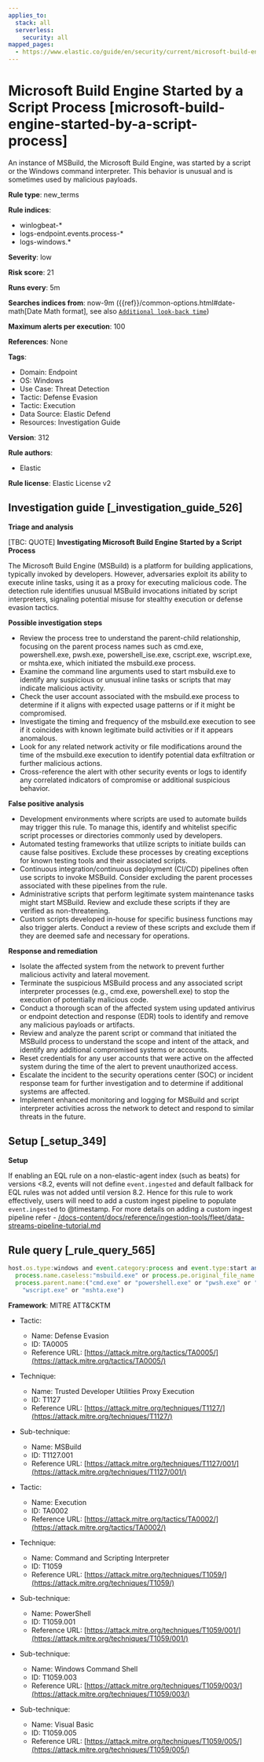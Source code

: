 ```yaml
---
applies_to:
  stack: all
  serverless:
    security: all
mapped_pages:
  - https://www.elastic.co/guide/en/security/current/microsoft-build-engine-started-by-a-script-process.html
---
```


# Microsoft Build Engine Started by a Script Process [microsoft-build-engine-started-by-a-script-process]

An instance of MSBuild, the Microsoft Build Engine, was started by a script or the Windows command interpreter. This behavior is unusual and is sometimes used by malicious payloads.

**Rule type**: new_terms

**Rule indices**:

* winlogbeat-*
* logs-endpoint.events.process-*
* logs-windows.*

**Severity**: low

**Risk score**: 21

**Runs every**: 5m

**Searches indices from**: now-9m ({{ref}}/common-options.html#date-math[Date Math format], see also [`Additional look-back time`](docs-content://solutions/security/detect-and-alert/create-detection-rule.md#rule-schedule))

**Maximum alerts per execution**: 100

**References**: None

**Tags**:

* Domain: Endpoint
* OS: Windows
* Use Case: Threat Detection
* Tactic: Defense Evasion
* Tactic: Execution
* Data Source: Elastic Defend
* Resources: Investigation Guide

**Version**: 312

**Rule authors**:

* Elastic

**Rule license**: Elastic License v2

## Investigation guide [_investigation_guide_526]

**Triage and analysis**

[TBC: QUOTE]
**Investigating Microsoft Build Engine Started by a Script Process**

The Microsoft Build Engine (MSBuild) is a platform for building applications, typically invoked by developers. However, adversaries exploit its ability to execute inline tasks, using it as a proxy for executing malicious code. The detection rule identifies unusual MSBuild invocations initiated by script interpreters, signaling potential misuse for stealthy execution or defense evasion tactics.

**Possible investigation steps**

* Review the process tree to understand the parent-child relationship, focusing on the parent process names such as cmd.exe, powershell.exe, pwsh.exe, powershell_ise.exe, cscript.exe, wscript.exe, or mshta.exe, which initiated the msbuild.exe process.
* Examine the command line arguments used to start msbuild.exe to identify any suspicious or unusual inline tasks or scripts that may indicate malicious activity.
* Check the user account associated with the msbuild.exe process to determine if it aligns with expected usage patterns or if it might be compromised.
* Investigate the timing and frequency of the msbuild.exe execution to see if it coincides with known legitimate build activities or if it appears anomalous.
* Look for any related network activity or file modifications around the time of the msbuild.exe execution to identify potential data exfiltration or further malicious actions.
* Cross-reference the alert with other security events or logs to identify any correlated indicators of compromise or additional suspicious behavior.

**False positive analysis**

* Development environments where scripts are used to automate builds may trigger this rule. To manage this, identify and whitelist specific script processes or directories commonly used by developers.
* Automated testing frameworks that utilize scripts to initiate builds can cause false positives. Exclude these processes by creating exceptions for known testing tools and their associated scripts.
* Continuous integration/continuous deployment (CI/CD) pipelines often use scripts to invoke MSBuild. Consider excluding the parent processes associated with these pipelines from the rule.
* Administrative scripts that perform legitimate system maintenance tasks might start MSBuild. Review and exclude these scripts if they are verified as non-threatening.
* Custom scripts developed in-house for specific business functions may also trigger alerts. Conduct a review of these scripts and exclude them if they are deemed safe and necessary for operations.

**Response and remediation**

* Isolate the affected system from the network to prevent further malicious activity and lateral movement.
* Terminate the suspicious MSBuild process and any associated script interpreter processes (e.g., cmd.exe, powershell.exe) to stop the execution of potentially malicious code.
* Conduct a thorough scan of the affected system using updated antivirus or endpoint detection and response (EDR) tools to identify and remove any malicious payloads or artifacts.
* Review and analyze the parent script or command that initiated the MSBuild process to understand the scope and intent of the attack, and identify any additional compromised systems or accounts.
* Reset credentials for any user accounts that were active on the affected system during the time of the alert to prevent unauthorized access.
* Escalate the incident to the security operations center (SOC) or incident response team for further investigation and to determine if additional systems are affected.
* Implement enhanced monitoring and logging for MSBuild and script interpreter activities across the network to detect and respond to similar threats in the future.


## Setup [_setup_349]

**Setup**

If enabling an EQL rule on a non-elastic-agent index (such as beats) for versions <8.2, events will not define `event.ingested` and default fallback for EQL rules was not added until version 8.2. Hence for this rule to work effectively, users will need to add a custom ingest pipeline to populate `event.ingested` to @timestamp. For more details on adding a custom ingest pipeline refer - [/docs-content/docs/reference/ingestion-tools/fleet/data-streams-pipeline-tutorial.md](docs-content://reference/ingestion-tools/fleet/data-streams-pipeline-tutorial.md)


## Rule query [_rule_query_565]

```js
host.os.type:windows and event.category:process and event.type:start and (
  process.name.caseless:"msbuild.exe" or process.pe.original_file_name:"MSBuild.exe") and
  process.parent.name:("cmd.exe" or "powershell.exe" or "pwsh.exe" or "powershell_ise.exe" or "cscript.exe" or
    "wscript.exe" or "mshta.exe")
```

**Framework**: MITRE ATT&CKTM

* Tactic:

    * Name: Defense Evasion
    * ID: TA0005
    * Reference URL: [https://attack.mitre.org/tactics/TA0005/](https://attack.mitre.org/tactics/TA0005/)

* Technique:

    * Name: Trusted Developer Utilities Proxy Execution
    * ID: T1127
    * Reference URL: [https://attack.mitre.org/techniques/T1127/](https://attack.mitre.org/techniques/T1127/)

* Sub-technique:

    * Name: MSBuild
    * ID: T1127.001
    * Reference URL: [https://attack.mitre.org/techniques/T1127/001/](https://attack.mitre.org/techniques/T1127/001/)

* Tactic:

    * Name: Execution
    * ID: TA0002
    * Reference URL: [https://attack.mitre.org/tactics/TA0002/](https://attack.mitre.org/tactics/TA0002/)

* Technique:

    * Name: Command and Scripting Interpreter
    * ID: T1059
    * Reference URL: [https://attack.mitre.org/techniques/T1059/](https://attack.mitre.org/techniques/T1059/)

* Sub-technique:

    * Name: PowerShell
    * ID: T1059.001
    * Reference URL: [https://attack.mitre.org/techniques/T1059/001/](https://attack.mitre.org/techniques/T1059/001/)

* Sub-technique:

    * Name: Windows Command Shell
    * ID: T1059.003
    * Reference URL: [https://attack.mitre.org/techniques/T1059/003/](https://attack.mitre.org/techniques/T1059/003/)

* Sub-technique:

    * Name: Visual Basic
    * ID: T1059.005
    * Reference URL: [https://attack.mitre.org/techniques/T1059/005/](https://attack.mitre.org/techniques/T1059/005/)



